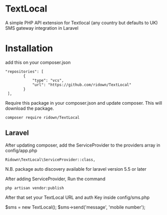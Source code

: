 # TextLocal

A simple PHP API extension for Textlocal (any country but defaults to UK) SMS gateway integration in Laravel

# Installation

add this on your composer.json

```
"repositories": [
        {
            "type": "vcs",
            "url": "https://github.com/ridown/TextLocal"
        }
 ],
```

Require this package in your composer.json and update composer. This will download the package.

    composer require ridown/TextLocal




## Laravel
After updating composer, add the ServiceProvider to the providers array in config/app.php

    Ridown\TextLocal\ServiceProvider::class,

N.B. package auto discovery available for laravel version 5.5 or later

After adding ServiceProvider, Run the command

    php artisan vendor:publish
    
After that set your TextLocal URL and auth Key inside config/sms.php

$sms = new TextLocal();
$sms->send('message', 'mobile number');
